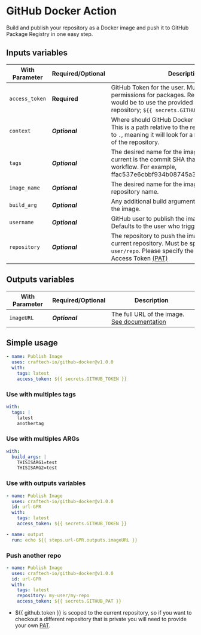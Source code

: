 # GitHub Docker Action

Build and publish your repository as a Docker image and push it to GitHub Package Registry in one easy step.

## Inputs variables

| With Parameter        | Required/Optional | Description |
| --------------------- | ----------------- | ------------|
| `access_token`        | **Required**     | GitHub Token for the user. Must have write permissions for packages. Recommended set up would be to use the provided GitHub Token for your repository; `${{ secrets.GITHUB_TOKEN }}`.
| `context`             | ***Optional***   | Where should GitHub Docker find the Dockerfile? This is a path relative to the repository root. Defaults to `.`, meaning it will look for a `Dockerfile` in the root of the repository.
| `tags`                | ***Optional***   | The desired name for the image tag. Defaults to current is the commit SHA that triggered the workflow. For example, ffac537e6cbbf934b08745a378932722df287a53.. 
| `image_name`          | ***Optional***   | The desired name for the image. Defaults to current repository name. 
| `build_arg`           | ***Optional***   | Any additional build arguments to use when building the image.
| `username`            | ***Optional***   | GitHub user to publish the image on behalf of. Defaults to the user who triggered the action to run. 
| `repository`          | ***Optional***   | The repository to push the image to. Defaults to current repository. Must be specified in format `user/repo`. Please specify the secret for Personal Access Token [(PAT)](https://help.github.com/es/github/authenticating-to-github/creating-a-personal-access-token-for-the-command-line) 

## Outputs variables

| With Parameter        | Required/Optional | Description |
| --------------------- | ----------------- | ------------|
| `imageURL`            | ***Optional***    | The full URL of the image. [See documentation](https://help.github.com/en/actions/reference/workflow-syntax-for-github-actions#jobsjobs_idoutputs)

## Simple usage

```yaml
- name: Publish Image
  uses: craftech-io/github-docker@v1.0.0
  with:
    tags: latest
    access_token: ${{ secrets.GITHUB_TOKEN }}
```

### Use with multiples tags
```yaml
with:
  tags: |
    latest
    anothertag
```
### Use with multiples ARGs
```yaml
with:
  build_args: |
    THISISARG1=test
    THISISARG2=test
```
### Use with outputs variables

```yaml
- name: Publish Image
  uses: craftech-io/github-docker@v1.0.0
  id: url-GPR 
  with:
    tags: latest
    access_token: ${{ secrets.GITHUB_TOKEN }}

- name: output
  run: echo ${{ steps.url-GPR.outputs.imageURL }}    
```

### Push another repo
```yaml
- name: Publish Image
  uses: craftech-io/github-docker@v1.0.0
  id: url-GPR 
  with:
    tags: latest
    repository: my-user/my-repo
    access_token: ${{ secrets.GITHUB_PAT }}

```

- ${{ github.token }} is scoped to the current repository, so if you want to checkout a different repository that is private you will need to provide your own [PAT](https://help.github.com/es/github/authenticating-to-github/creating-a-personal-access-token-for-the-command-line).